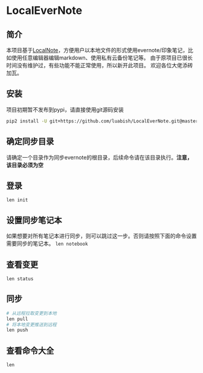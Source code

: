 # LocalEverNote

## 简介

本项目基于[LocalNote][1]，方便用户以本地文件的形式使用evernote/印象笔记，比如使用任意编辑器编辑markdown、使用私有云备份笔记等。
由于原项目已很长时间没有维护过，有些功能不能正常使用，所以新开此项目。
欢迎各位大佬添砖加瓦。

## 安装

项目初期暂不发布到pypi，请直接使用git源码安装
```bash
pip2 install -U git+https://github.com/luabish/LocalEverNote.git@master
```

## 确定同步目录

请确定一个目录作为同步evernote的根目录，后续命令请在该目录执行。**注意，该目录必须为空**

## 登录

`len init`

## 设置同步笔记本

如果想要对所有笔记本进行同步，则可以跳过这一步。否则请按照下面的命令设置需要同步的笔记本。
`len notebook`

## 查看变更

`len status`

## 同步

```bash
# 从远程拉取变更到本地
len pull
# 将本地变更推送到远程
len push
```

## 查看命令大全

`len`


[1]: https://github.com/littlecodersh/LocalNote